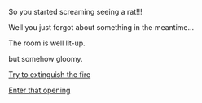 So you started screaming seeing a rat!!!

Well you just forgot about something in the meantime...

The room is well lit-up.

but somehow gloomy.

[Try to extinguish the fire](die/die.md)

[Enter that opening](../magic-world/alice.md)


